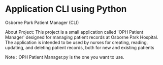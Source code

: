 # Application CLI using Python
Osborne Park Patient Manager (CLI)

About Project:
This project is a small application called 'OPH Patient Manager' designed for managing patient records at Osborne Park Hospital.
The application is intended to be used by nurses for creating, reading, updating, and deleting patient records, both for new and existing patients

Note : OPH Patient Manager.py is the one you want to use.
